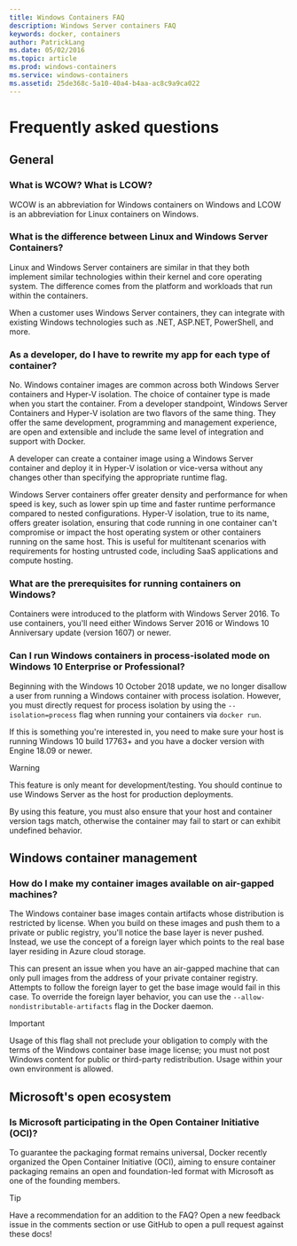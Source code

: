 ```yaml
---
title: Windows Containers FAQ
description: Windows Server containers FAQ
keywords: docker, containers
author: PatrickLang
ms.date: 05/02/2016
ms.topic: article
ms.prod: windows-containers
ms.service: windows-containers
ms.assetid: 25de368c-5a10-40a4-b4aa-ac8c9a9ca022
---
```

# Frequently asked questions

## General

### What is WCOW? What is LCOW?

WCOW is an abbreviation for Windows containers on Windows and LCOW is an abbreviation for Linux containers on Windows.

### What is the difference between Linux and Windows Server Containers?

Linux and Windows Server containers are similar in that they both implement similar technologies within their kernel and core operating system. The difference comes from the platform and workloads that run within the containers.  

When a customer uses Windows Server containers, they can integrate with existing Windows technologies such as .NET, ASP.NET, PowerShell, and more.

### As a developer, do I have to rewrite my app for each type of container?

No. Windows container images are common across both Windows Server containers and Hyper-V isolation. The choice of container type is made when you start the container. From a developer standpoint, Windows Server Containers and Hyper-V isolation are two flavors of the same thing. They offer the same development, programming and management experience, are open and extensible and include the same level of integration and support with Docker.

A developer can create a container image using a Windows Server container and deploy it in Hyper-V isolation or vice-versa without any changes other than specifying the appropriate runtime flag.

Windows Server containers offer greater density and performance for when speed is key, such as lower spin up time and faster runtime performance compared to nested configurations. Hyper-V isolation, true to its name,  offers greater isolation, ensuring that code running in one container can't compromise or impact the host operating system or other containers running on the same host. This is useful for multitenant scenarios with requirements for hosting untrusted code, including SaaS applications and compute hosting.

### What are the prerequisites for running containers on Windows?

Containers were introduced to the platform with Windows Server 2016. To use containers, you'll need either Windows Server 2016 or Windows 10 Anniversary update (version 1607) or newer.

### Can I run Windows containers in process-isolated mode on Windows 10 Enterprise or Professional?

Beginning with the Windows 10 October 2018 update, we no longer disallow a user from running a Windows container with process isolation. However, you must directly request for process isolation by using the `--isolation=process` flag when running your containers via `docker run`.

If this is something you're interested in, you need to make sure your host is running Windows 10 build 17763+ and you have a docker version with Engine 18.09 or newer.

> [!WARNING]
> This feature is only meant for development/testing. You should continue to use Windows Server as the host for production deployments.
>
> By using this feature, you must also ensure that your host and container version tags match, otherwise the container may fail to start or can exhibit undefined behavior.

## Windows container management

### How do I make my container images available on air-gapped machines?

The Windows container base images contain artifacts whose distribution is restricted by license. When you build on these images and push them to a private or public registry, you'll notice the base layer is never pushed. Instead, we use the concept of a foreign layer which points to the real base layer residing in Azure cloud storage.

This can present an issue when you have an air-gapped machine that can only pull images from the address of your private container registry. Attempts to follow the foreign layer to get the base image would fail in this case. To override the foreign layer behavior, you can use the `--allow-nondistributable-artifacts` flag in the Docker daemon.

> [!IMPORTANT]
> Usage of this flag shall not preclude your obligation to comply with the terms of the Windows container base image license; you must not post Windows content for public or third-party redistribution. Usage within your own environment is allowed.

## Microsoft's open ecosystem

### Is Microsoft participating in the Open Container Initiative (OCI)?

To guarantee the packaging format remains universal, Docker recently organized the Open Container Initiative (OCI), aiming to ensure container packaging remains an open and foundation-led format with Microsoft as one of the founding members.

> [!TIP]
> Have a recommendation for an addition to the FAQ? Open a new feedback issue in the comments section or use GitHub to open a pull request against these docs!
